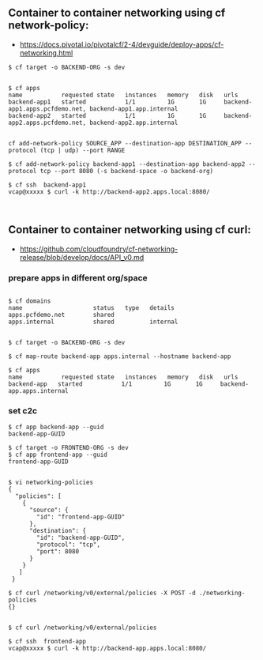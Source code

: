 


## Container to container networking using cf network-policy:
- https://docs.pivotal.io/pivotalcf/2-4/devguide/deploy-apps/cf-networking.html

```
$ cf target -o BACKEND-ORG -s dev


$ cf apps
name           requested state   instances   memory   disk   urls
backend-app1   started           1/1         1G       1G     backend-app1.apps.pcfdemo.net, backend-app1.app.internal
backend-app2   started           1/1         1G       1G     backend-app2.apps.pcfdemo.net, backend-app2.app.internal


cf add-network-policy SOURCE_APP --destination-app DESTINATION_APP --protocol (tcp | udp) --port RANGE

$ cf add-network-policy backend-app1 --destination-app backend-app2 --protocol tcp --port 8080 (-s backend-space -o backend-org)

$ cf ssh  backend-app1
vcap@xxxxx $ curl -k http://backend-app2.apps.local:8080/



```


## Container to container networking using cf curl:
- https://github.com/cloudfoundry/cf-networking-release/blob/develop/docs/API_v0.md


### prepare apps in different org/space
```

$ cf domains
name                    status   type   details
apps.pcfdemo.net        shared
apps.internal           shared          internal


$ cf target -o BACKEND-ORG -s dev

$ cf map-route backend-app apps.internal --hostname backend-app

$ cf apps
name           requested state   instances   memory   disk   urls
backend-app   started           1/1         1G       1G     backend-app.apps.internal

```
### set c2c 
```
$ cf app backend-app --guid
backend-app-GUID

$ cf target -o FRONTEND-ORG -s dev
$ cf app frontend-app --guid
frontend-app-GUID


$ vi networking-policies
{
  "policies": [
    {
      "source": {
        "id": "frontend-app-GUID"
      },
      "destination": {
        "id": "backend-app-GUID",
        "protocol": "tcp",
        "port": 8080
      }
    }
   ]
 }

$ cf curl /networking/v0/external/policies -X POST -d ./networking-policies
{}


$ cf curl /networking/v0/external/policies

$ cf ssh  frontend-app
vcap@xxxxx $ curl -k http://backend-app.apps.local:8080/



```
